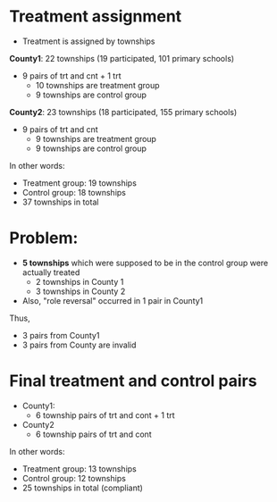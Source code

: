 # Treatment assignment
+ Treatment is assigned by townships

**County1**: 22 townships (19 participated, 101 primary schools)
+ 9 pairs of trt and cnt + 1 trt
	* 10 townships are treatment group
	* 9 townships are control group

**County2**: 23 townships (18 participated, 155 primary schools)
+ 9 pairs of trt and cnt 
	+ 9 townships are treatment group
	+ 9 townships are control group

In other words: 
+ Treatment group: 19 townships 
+ Control group: 18 townships
+ 37 townships in total

# Problem:
+ **5 townships** which were supposed to be in the control group were actually treated
	+ 2 townships in County 1
	+ 3 townships in County 2
+ Also, "role reversal" occurred in 1 pair in County1 

Thus, 
+ 3 pairs from County1 
+ 3 pairs from County 
are invalid

# Final treatment and control pairs
+ County1:
	* 6 township pairs of trt and cont + 1 trt
+ County2
	* 6 township pairs of trt and cont

In other words: 
+ Treatment group: 13 townships 
+ Control group: 12 townships
+ 25 townships in total (compliant)


